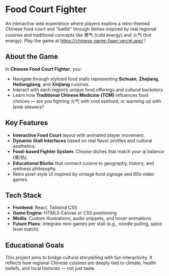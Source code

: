 # Food Court Fighter 

An interactive web experience where players explore a retro-themed Chinese food court and "battle" through dishes inspired by real regional cuisines and traditional concepts like 寒气 (cold energy) and 火气 (hot energy).
Play the game at https://chinese-game-fawn.vercel.app/ !

## About the Game

In **Chinese Food Court Fighter**, you:
- Navigate through stylized food stalls representing **Sichuan**, **Zhejiang**, **Heilongjiang**, and **Xinjiang** cuisines.
- Interact with each region’s unique food offerings and cultural backstory.
- Learn how **Traditional Chinese Medicine (TCM)** influences food choices — are you fighting 火气 with cool seafood, or warming up with lamb skewers?

## Key Features

- **Interactive Food Court** layout with animated player movement.
- **Dynamic Stall Interfaces** based on real flavor profiles and cultural aesthetics.
- **Food-based Fighter System**: Choose dishes that match your qi balance (寒/热).
- **Educational Blurbs** that connect cuisine to geography, history, and wellness philosophy.
- Retro pixel-style UI inspired by vintage food signage and 80s video games.

## Tech Stack

- **Frontend**: React, Tailwind CSS  
- **Game Engine**: HTML5 Canvas or CSS positioning  
- **Media**: Custom illustrations, audio snippets, and hover animations  
- **Future Plans**: Integrate mini-games per stall (e.g., noodle pulling, spice level match)

## Educational Goals

This project aims to bridge cultural storytelling with fun interactivity. It reflects how regional Chinese cuisines are deeply tied to climate, health beliefs, and local histories — not just taste.

